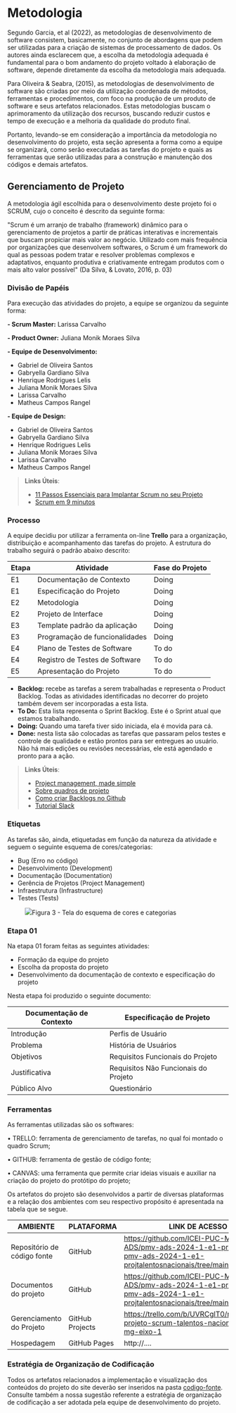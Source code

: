 
# Metodologia

Segundo Garcia, et al (2022), as metodologias de desenvolvimento de software consistem, basicamente, no conjunto de abordagens que podem ser utilizadas para a criação de sistemas de processamento de dados. Os autores ainda esclarecem que, a escolha da metodologia adequada é fundamental para o bom andamento do projeto voltado à elaboração de software, depende diretamente da escolha da metodologia mais adequada.

Para Oliveira & Seabra, (2015), as metodologias de desenvolvimento de software são criadas por meio da utilização coordenada de métodos, ferramentas e procedimentos, com foco na produção de um produto de software e seus artefatos relacionados. Estas metodologias buscam o aprimoramento da utilização dos recursos, buscando reduzir custos e tempo de execução e a melhoria da qualidade do produto final. 

Portanto, levando-se em consideração a importância da metodologia no desenvolvimento do projeto, esta seção apresenta a forma como a equipe se organizará, como serão executadas as tarefas do projeto e quais as ferramentas que serão utilizadas para a construção e manutenção dos códigos e demais artefatos.

## Gerenciamento de Projeto

A metodologia ágil escolhida para o desenvolvimento deste projeto foi o SCRUM, cujo o conceito é descrito da seguinte forma:

"Scrum é um arranjo de trabalho (framework) dinâmico para o gerenciamento de projetos a partir de práticas interativas e incrementais que buscam propiciar mais valor ao negócio. Utilizado com mais frequência por organizações que desenvolvem softwares, o Scrum é um framework do qual as pessoas podem tratar e resolver problemas complexos e adaptativos, enquanto produtiva e criativamente entregam produtos com o mais alto valor possível" (Da Silva, & Lovato, 2016, p. 03)

### Divisão de Papéis

Para execução das atividades do projeto, a equipe se organizou da seguinte forma:

**- Scrum Master:** Larissa Carvalho

**- Product Owner:** Juliana Monik Moraes Silva

**- Equipe de Desenvolvimento:**
- Gabriel de Oliveira Santos
- Gabryella Gardiano Silva
- Henrique Rodrigues Lelis
- Juliana Monik Moraes Silva
- Larissa Carvalho
- Matheus Campos Rangel
 
**- Equipe de Design:**
- Gabriel de Oliveira Santos
- Gabryella Gardiano Silva
- Henrique Rodrigues Lelis
- Juliana Monik Moraes Silva
- Larissa Carvalho
- Matheus Campos Rangel

> **Links Úteis**:
> - [11 Passos Essenciais para Implantar Scrum no seu 
> Projeto](https://mindmaster.com.br/scrum-11-passos/)
> - [Scrum em 9 minutos](https://www.youtube.com/watch?v=XfvQWnRgxG0)

### Processo

A equipe decidiu por utilizar a ferramenta on-line **Trello** para a organização, distribuição e acompanhamento das tarefas do projeto. A estrutura do trabalho seguirá o padrão abaixo descrito: 


| **Etapa** | **Atividade**| **Fase do Projeto** |
|-----------| ------------ | --------------------|
| E1 | Documentação de Contexto      | Doing|
| E1 | Especificação do Projeto      | Doing|
| E2 | Metodologia                   | Doing|
| E2 | Projeto de Interface          | Doing|
| E3 | Template padrão da aplicação  | Doing|
| E3 | Programação de funcionalidades| Doing|
| E4 | Plano de Testes de Software   | To do|
| E4 | Registro de Testes de Software| To do|
| E5 | Apresentação do Projeto       | To do|


- **Backlog:** recebe as tarefas a serem trabalhadas e representa o Product Backlog. Todas as atividades identificadas no decorrer do projeto também devem ser incorporadas a esta lista. 
- **To Do:** Esta lista representa o Sprint Backlog. Este é o Sprint atual que estamos trabalhando. 
- **Doing:** Quando uma tarefa tiver sido iniciada, ela é movida para cá. 
- **Done:** nesta lista são colocadas as tarefas que passaram pelos testes e controle de qualidade e estão prontos para ser entregues ao usuário. Não há mais edições ou revisões necessárias, ele está agendado e pronto para a ação.

> **Links Úteis**:
> - [Project management, made simple](https://github.com/features/project-management/)
> - [Sobre quadros de projeto](https://docs.github.com/pt/github/managing-your-work-on-github/about-project-boards)
> - [Como criar Backlogs no Github](https://www.youtube.com/watch?v=RXEy6CFu9Hk)
> - [Tutorial Slack](https://slack.com/intl/en-br/)


### Etiquetas
<p>As tarefas são, ainda, etiquetadas em função da natureza da atividade e seguem o seguinte esquema de cores/categorias:</p>

<ul>
  <li>Bug (Erro no código)</li>
  <li>Desenvolvimento (Development)</li>
  <li>Documentação (Documentation)</li>
  <li>Gerência de Projetos (Project Management)</li>
  <li>Infraestrutura (Infrastructure)</li>
  <li>Testes (Tests)</li>
</ul>

<figure> 
  <img src="https://user-images.githubusercontent.com/100447878/164068979-9eed46e1-9b44-461e-ab88-c2388e6767a1.png"
    <figcaption>Figura 3 - Tela do esquema de cores e categorias</figcaption>
</figure> 

### Etapa 01

Na etapa 01 foram feitas as seguintes atividades: 

- Formação da equipe do projeto
- Escolha da proposta do projeto
- Desenvolvimento da documentação de contexto e especificação do projeto

Nesta etapa foi produzido o seguinte documento:

| Documentação de Contexto|Especificação de Projeto |
|-------------------------|-------------------------|
|       Introdução        | Perfis de Usuário |
|       Problema          | História de Usuários |
|       Objetivos         | Requisitos Funcionais do Projeto |
|     Justificativa       | Requisitos Não Funcionais do Projeto |
|     Público Alvo        | Questionário |



### Ferramentas
As ferramentas utilizadas são os softwares:

•	TRELLO:   ferramenta de gerenciamento de tarefas, no qual foi montado o quadro Scrum;

•	GITHUB: ferramenta de gestão de código fonte;

•	CANVAS:  uma ferramenta que permite criar ideias visuais e auxiliar na criação do projeto do protótipo do projeto; 


Os artefatos do projeto são desenvolvidos a partir de diversas plataformas e a relação dos ambientes com seu respectivo propósito é apresentada na tabela que se segue.

| AMBIENTE                            | PLATAFORMA                         | LINK DE ACESSO                         |
|-------------------------------------|------------------------------------|----------------------------------------|
| Repositório de código fonte         | GitHub                             | https://github.com/ICEI-PUC-Minas-PMV-ADS/pmv-ads-2024-1-e1-proj-web-t1-pmv-ads-2024-1-e1-projtalentosnacionais/tree/main|
| Documentos do projeto               | GitHub                             |                             https://github.com/ICEI-PUC-Minas-PMV-ADS/pmv-ads-2024-1-e1-proj-web-t1-pmv-ads-2024-1-e1-projtalentosnacionais/tree/main/documentos              | Figma                              | http://....                            |
| Gerenciamento do Projeto            | GitHub Projects                    |https://trello.com/b/UVRCglT0/modelo-de-projeto-scrum-talentos-nacionais-puc-mg-eixo-1|
| Hospedagem                          | GitHub Pages                       | http://....                            |


### Estratégia de Organização de Codificação 

Todos os artefatos relacionados a implementação e visualização dos conteúdos do projeto do site deverão ser inseridos na pasta [codigo-fonte](http://https://github.com/ICEI-PUC-Minas-PMV-ADS/WebApplicationProject-Template-v2/tree/main/codigo-fonte). Consulte também a nossa sugestão referente a estratégia de organização de codificação a ser adotada pela equipe de desenvolvimento do projeto.
